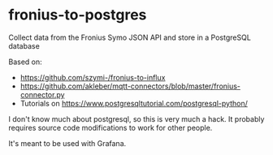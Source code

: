 # fronius-to-postgres
Collect data from the Fronius Symo JSON API and store in a PostgreSQL database

Based on:
 - https://github.com/szymi-/fronius-to-influx
 - https://github.com/akleber/mqtt-connectors/blob/master/fronius-connector.py
 - Tutorials on https://www.postgresqltutorial.com/postgresql-python/

I don't know much about postgresql, so this is very much a hack. It probably
requires source code modifications to work for other people.


It's meant to be used with Grafana.
